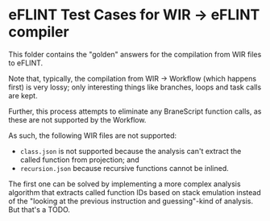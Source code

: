# eFLINT Test Cases for WIR -> eFLINT compiler

This folder contains the "golden" answers for the compilation from WIR files to eFLINT.

Note that, typically, the compilation from WIR -> Workflow (which happens first) is very lossy; only interesting things like branches, loops and task calls are kept.

Further, this process attempts to eliminate any BraneScript function calls, as these are not supported by the Workflow.

As such, the following WIR files are not supported:
- `class.json` is not supported because the analysis can't extract the called function from projection; and
- `recursion.json` because recursive functions cannot be inlined.

The first one can be solved by implementing a more complex analysis algorithm that extracts called function IDs based on stack emulation instead of the "looking at the previous instruction and guessing"-kind of analysis. But that's a TODO.
